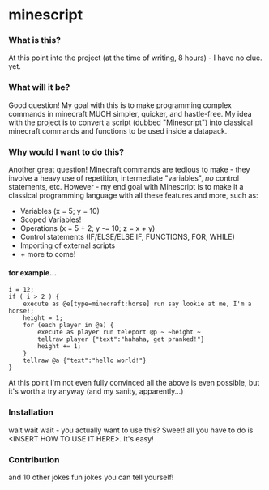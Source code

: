 # minescript

### What is this?
At this point into the project (at the time of writing, 8 hours) - I have no clue. yet.

### What will it be?
Good question! My goal with this is to make programming complex commands in minecraft MUCH simpler, quicker, and hastle-free. My idea with the project is to convert a script (dubbed "Minescript") into classical minecraft commands and functions to be used inside a datapack.

### Why would I want to do this?
Another great question! Minecraft commands are tedious to make - they involve a heavy use of repetition, intermediate "variables", *no* control statements, etc. However - my end goal with Minescript is to make it a classical programming language with all these features and more, such as:
- Variables (x = 5; y = 10)
- Scoped Variables!
- Operations (x = 5 + 2; y -= 10; z = x + y)
- Control statements (IF/ELSE/ELSE IF, FUNCTIONS, FOR, WHILE)
- Importing of external scripts
- \+ more to come!

#### for example...
```
i = 12;
if ( i > 2 ) {
    execute as @e[type=minecraft:horse] run say lookie at me, I'm a horse!;
    height = 1;
    for (each player in @a) {
        execute as player run teleport @p ~ ~height ~
        tellraw player {"text":"hahaha, get pranked!"}
        height += 1;
    }
    tellraw @a {"text":"hello world!"}
}
```
At this point I'm not even fully convinced all the above is even possible, but it's worth a try anyway (and my sanity, apparently...)

### Installation
wait wait wait - you actually want to use this? Sweet! all you have to do is \<INSERT HOW TO USE IT HERE\>. It's easy!

### Contribution
and 10 other jokes fun jokes you can tell yourself!
